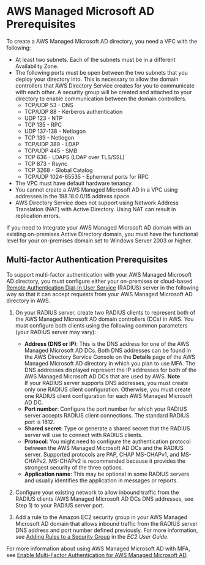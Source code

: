 # AWS Managed Microsoft AD Prerequisites<a name="ms_ad_getting_started_prereqs"></a>

To create a AWS Managed Microsoft AD directory, you need a VPC with the following: 
+ At least two subnets\. Each of the subnets must be in a different Availability Zone\.
+ The following ports must be open between the two subnets that you deploy your directory into\. This is necessary to allow the domain controllers that AWS Directory Service creates for you to communicate with each other\. A security group will be created and attached to your directory to enable communication between the domain controllers\.
  + TCP/UDP 53 \- DNS
  + TCP/UDP 88 \- Kerberos authentication
  + UDP 123 \- NTP
  + TCP 135 \- RPC
  + UDP 137\-138 \- Netlogon
  + TCP 139 \- Netlogon
  + TCP/UDP 389 \- LDAP
  + TCP/UDP 445 \- SMB
  + TCP 636 \- LDAPS \(LDAP over TLS/SSL\)
  + TCP 873 \- Rsync
  + TCP 3268 \- Global Catalog
  + TCP/UDP 1024\-65535 \- Ephemeral ports for RPC
+ The VPC must have default hardware tenancy\.
+ You cannot create a AWS Managed Microsoft AD in a VPC using addresses in the 198\.18\.0\.0/15 address space\.
+ AWS Directory Service does not support using Network Address Translation \(NAT\) with Active Directory\. Using NAT can result in replication errors\.

If you need to integrate your AWS Managed Microsoft AD domain with an existing on\-premises Active Directory domain, you must have the functional level for your on\-premises domain set to Windows Server 2003 or higher\.

## Multi\-factor Authentication Prerequisites<a name="prereq_mfa_ad"></a>

To support multi\-factor authentication with your AWS Managed Microsoft AD directory, you must configure either your on\-premises or cloud\-based [Remote Authentication Dial\-In User Service](https://en.wikipedia.org/wiki/RADIUS) \(RADIUS\) server in the following way so that it can accept requests from your AWS Managed Microsoft AD directory in AWS\.

1. On your RADIUS server, create two RADIUS clients to represent both of the AWS Managed Microsoft AD domain controllers \(DCs\) in AWS\. You must configure both clients using the following common parameters \(your RADIUS server may vary\):
   + **Address \(DNS or IP\)**: This is the DNS address for one of the AWS Managed Microsoft AD DCs\. Both DNS addresses can be found in the AWS Directory Service Console on the **Details** page of the AWS Managed Microsoft AD directory in which you plan to use MFA\. The DNS addresses displayed represent the IP addresses for both of the AWS Managed Microsoft AD DCs that are used by AWS\.
**Note**  
If your RADIUS server supports DNS addresses, you must create only one RADIUS client configuration\. Otherwise, you must create one RADIUS client configuration for each AWS Managed Microsoft AD DC\.
   + **Port number**: Configure the port number for which your RADIUS server accepts RADIUS client connections\. The standard RADIUS port is 1812\.
   + **Shared secret**: Type or generate a shared secret that the RADIUS server will use to connect with RADIUS clients\.
   + **Protocol**: You might need to configure the authentication protocol between the AWS Managed Microsoft AD DCs and the RADIUS server\. Supported protocols are PAP, CHAP MS\-CHAPv1, and MS\-CHAPv2\. MS\-CHAPv2 is recommended because it provides the strongest security of the three options\.
   + **Application name**: This may be optional in some RADIUS servers and usually identifies the application in messages or reports\.

1. Configure your existing network to allow inbound traffic from the RADIUS clients \(AWS Managed Microsoft AD DCs DNS addresses, see Step 1\) to your RADIUS server port\.

1. Add a rule to the Amazon EC2 security group in your AWS Managed Microsoft AD domain that allows inbound traffic from the RADIUS server DNS address and port number defined previously\. For more information, see [Adding Rules to a Security Group](http://docs.aws.amazon.com/AWSEC2/latest/UserGuide/using-network-security.html#adding-security-group-rule) in the *EC2 User Guide*\.

For more information about using AWS Managed Microsoft AD with MFA, see [Enable Multi\-Factor Authentication for AWS Managed Microsoft AD](ms_ad_mfa.md)\. 